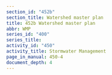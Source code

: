 ```yaml
---
section_id: "452b"
section_title: Watershed master plan
title: 452b Watershed master plan
abbr: WMP
series_id: "400"
series_title: 
activity_id: "450"
activity_title: Stormwater Management
page_in_manual: 450-4
document_depth: 4
---
```

